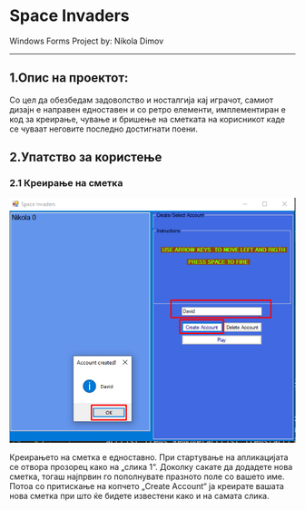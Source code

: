 # Space Invaders
Windows Forms Project by: Nikola Dimov
***
## 1.Опис на проектот:
Со цел да обезбедам задоволство и носталгија кај играчот, самиот дизајн е направен едноставен и со ретро елементи, имплементиран е код за креирање, чување и бришење на сметката на корисникот каде се чуваат неговите последно достигнати поени.
## 2.Упатство за користење
### 2.1 Креирање на сметка
![alt text](https://github.com/DimovNikola/SpaceInvaders/blob/master/createAccount.png "Create Account")

Креирањето на сметка е едноставно.
При стартување на апликацијата се отвора прозорец како на „слика 1“. Доколку сакате да додадете нова сметка, тогаш најпрвин го пополнувате празното поле со вашето име. Потоа со притискање на копчето „Create Account“ ја креирате вашата нова сметка при што ќе бидете известени како и на самата слика. 